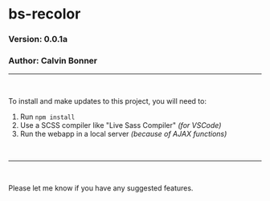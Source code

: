 # bs-recolor
### Version: 0.0.1a
### Author: Calvin Bonner
---
&nbsp;

To install and make updates to this project, you will need to:

1. Run `npm install`
2. Use a SCSS compiler like "Live Sass Compiler" *(for VSCode)*
3. Run the webapp in a local server *(because of AJAX functions)*
   
&nbsp;

---

&nbsp;

Please let me know if you have any suggested features.